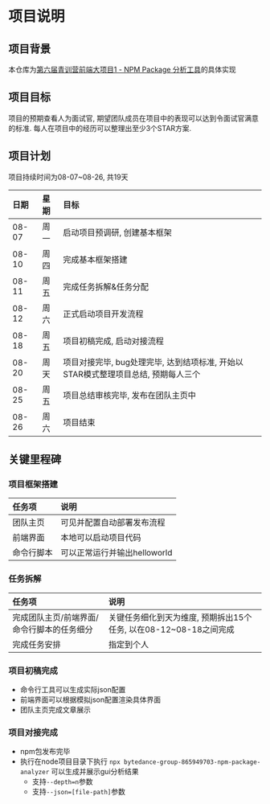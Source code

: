 #   项目说明

##  项目背景

本仓库为[第六届青训营前端大项目1 - NPM Package 分析工具](https://bytedance.feishu.cn/docx/MQHgdP03Ko8oUpxRnTnchUH7nEg)的具体实现

##  项目目标

项目的预期查看人为面试官, 期望团队成员在项目中的表现可以达到令面试官满意的标准. 每人在项目中的经历可以整理出至少3个STAR方案.

##  项目计划

项目持续时间为08-07~08-26, 共19天

| 日期  | 星期 | 目标                                                                              |
| :---- | :--- | :-------------------------------------------------------------------------------- |
| 08-07 | 周一 | 启动项目预调研, 创建基本框架                                                      |
| 08-10 | 周四 | 完成基本框架搭建                                                                  |
| 08-11 | 周五 | 完成任务拆解&任务分配                                                             |
| 08-12 | 周六 | 正式启动项目开发流程                                                              |
| 08-18 | 周五 | 项目初稿完成, 启动对接流程                                                        |
| 08-20 | 周天 | 项目对接完毕, bug处理完毕, 达到结项标准, 开始以STAR模式整理项目总结, 预期每人三个 |
| 08-25 | 周五 | 项目总结审核完毕, 发布在团队主页中                                                |
| 08-26 | 周六 | 项目结束                                                                          |

##  关键里程碑

### 项目框架搭建

| 任务项     | 说明                         |
| :--------- | :--------------------------- |
| 团队主页   | 可见并配置自动部署发布流程   |
| 前端界面   | 本地可以启动项目代码         |
| 命令行脚本 | 可以正常运行并输出helloworld |

### 任务拆解

| 任务项                                     | 说明                                                              |
| :----------------------------------------- | :---------------------------------------------------------------- |
| 完成团队主页/前端界面/命令行脚本的任务细分 | 关键任务细化到天为维度, 预期拆出15个任务, 以在08-12~08-18之间完成 |
| 完成任务安排                               | 指定到个人                                                        |

### 项目初稿完成

-   命令行工具可以生成实际json配置
-   前端界面可以根据模拟json配置渲染具体界面
-   团队主页完成文章展示

### 项目对接完成

-   npm包发布完毕
-   执行在node项目目录下执行 `npx bytedance-group-865949703-npm-package-analyzer` 可以生成并展示gui分析结果
    -   支持`--depth=n`参数
    -   支持`--json=[file-path]`参数